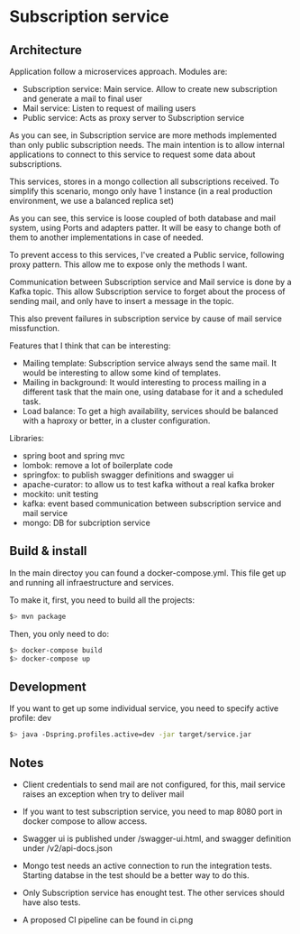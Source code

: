 # Subscription service

## Architecture

Application follow a microservices approach. Modules are:
- Subscription service: Main service. Allow to create new subscription and generate a mail to final user
- Mail service: Listen to request of mailing users
- Public service: Acts as proxy server to Subscription service

As you can see, in Subscription service are more methods implemented than only public subscription needs.
The main intention is to allow internal applications to connect to this service to request some data about
subscriptions.

This services, stores in a mongo collection all subscriptions received. To simplify this scenario, mongo only
have 1 instance (in a real production environment, we use a balanced replica set)

As you can see, this service is loose coupled of both database and mail system, using Ports and adapters patter.
It will be easy to change both of them to another implementations in case of needed.

To prevent access to this services, I've created a Public service, following proxy pattern. This allow me to
expose only the methods I want.

Communication between Subscription service and Mail service is done by a Kafka topic. This allow Subscription
service to forget about the process of sending mail, and only have to insert a message in the topic.

This also prevent failures in subscription service by cause of mail service missfunction.

Features that I think that can be interesting:
- Mailing template: Subscription service always send the same mail. It would be interesting to allow some kind
of templates.
- Mailing in background: It would interesting to process mailing in a different task that the main one,
using database for it and a scheduled task.
- Load balance: To get a high availability, services should be balanced with a haproxy or better, in a cluster
configuration.

Libraries:
- spring boot and spring mvc
- lombok: remove a lot of boilerplate code
- springfox: to publish swagger definitions and swagger ui
- apache-curator: to allow us to test kafka without a real kafka broker
- mockito: unit testing
- kafka: event based communication between subscription service and mail service
- mongo: DB for subcription service

## Build & install

In the main directoy you can found a docker-compose.yml. This file get up and running all infraestructure and
services.


To make it, first, you need to build all the projects:
```bash
$> mvn package
```

Then, you only need to do:
```bash
$> docker-compose build
$> docker-compose up
```

## Development

If you want to get up some individual service, you need to specify active profile: dev

```bash
$> java -Dspring.profiles.active=dev -jar target/service.jar
```

## Notes
- Client credentials to send mail are not configured, for this, mail service raises an exception when try to
deliver mail

- If you want to test subscription service, you need to map 8080 port in docker compose to allow access.

- Swagger ui is published under /swagger-ui.html, and swagger definition under /v2/api-docs.json

- Mongo test needs an active connection to run the integration tests. Starting
databse in the test should be a better way to do this.

- Only Subscription service has enought test. The other services should
have also tests.

- A proposed CI pipeline can be found in ci.png